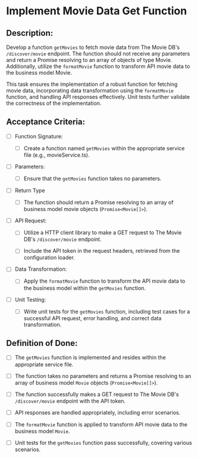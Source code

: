 # Implement Movie Data Get Function

## Description:

Develop a function `getMovies` to fetch movie data from The Movie DB\'s `/discover/movie` endpoint. The function should not receive any parameters and return a Promise resolving to an array of objects of type Movie. Additionally, utilize the `formatMovie` function to transform API movie data to the business model Movie.

This task ensures the implementation of a robust function for fetching movie data, incorporating data transformation using the `formatMovie` function, and handling API responses effectively. Unit tests further validate the correctness of the implementation.

## Acceptance Criteria:

- [ ] Function Signature:

    - [ ] Create a function named `getMovies` within the appropriate service file (e.g., movieService.ts).

- [ ] Parameters:

    - [ ] Ensure that the `getMovies` function takes no parameters.

- [ ] Return Type

    - [ ] The function should return a Promise resolving to an array of business model movie objects (`Promise<Movie[]>`).

- [ ] API Request:

    - [ ] Utilize a HTTP client library to make a GET request to The Movie DB\'s `/discover/movie` endpoint.

    - [ ] Include the API token in the request headers, retrieved from the configuration loader.

- [ ] Data Transformation:

    - [ ] Apply the `formatMovie` function to transform the API movie data to the business model within the `getMovies` function.

- [ ] Unit Testing:

    - [ ] Write unit tests for the `getMovies` function, including test cases for a successful API request, error handling, and correct data transformation.

## Definition of Done:

- [ ] The `getMovies` function is implemented and resides within the appropriate service file.

- [ ] The function takes no parameters and returns a Promise resolving to an array of business model `Movie` objects (`Promise<Movie[]>`).

- [ ] The function successfully makes a GET request to The Movie DB\'s `/discover/movie` endpoint with the API token.

- [ ] API responses are handled appropriately, including error scenarios.

- [ ] The `formatMovie` function is applied to transform API movie data to the business model `Movie`.

- [ ] Unit tests for the `getMovies` function pass successfully, covering various scenarios.
